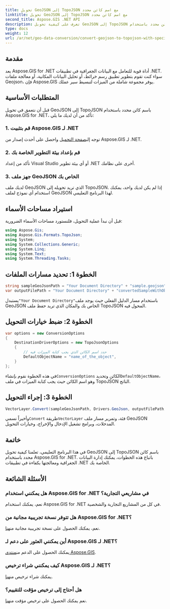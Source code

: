 ```yaml
---
title: تحويل GeoJSON إلى TopoJSON مع اسم كائن محدد
linktitle: تحويل GeoJSON إلى TopoJSON مع اسم كائن محدد
second_title: Aspose.GIS .NET API
description: تعرف على كيفية تحويل GeoJSON إلى TopoJSON باسم كائن محدد باستخدام Aspose.GIS for .NET. يوفر هذا البرنامج التعليمي دليلاً خطوة بخطوة لمعالجة البيانات الجغرافية بكفاءة.
type: docs
weight: 12
url: /ar/net/geo-data-conversion/convert-geojson-to-topojson-with-specific-object-name/
---
```

## مقدمة
يعد Aspose.GIS for .NET أداة قوية للتعامل مع البيانات الجغرافية في تطبيقات .NET. سواء كنت تقوم بتطوير تطبيق رسم خرائط، أو تحليل البيانات المكانية، أو معالجة ملفات Geojson، فإن Aspose.GIS يوفر مجموعة شاملة من الميزات لتبسيط سير عملك.
## المتطلبات الأساسية
قبل أن نتعمق في تحويل GeoJSON إلى TopoJSON باسم كائن محدد باستخدام Aspose.GIS for .NET، تأكد من أن لديك ما يلي:
### 1. قم بتثبيت Aspose.GIS لـ .NET
 توجه إلى[صفحة التحميل](https://releases.aspose.com/gis/net/) واحصل على أحدث إصدار من Aspose.GIS لـ .NET.
### 2. قم بإعداد بيئة التطوير الخاصة بك
تأكد من إعداد Visual Studio أو أي بيئة تطوير .NET أخرى على نظامك.
### 3. جهز ملف GeoJSON الخاص بك
لديك ملف GeoJSON الذي تريد تحويله إلى TopoJSON. إذا لم يكن لديك واحد، يمكنك استخدام أي نموذج لملف GeoJSON لهذا البرنامج التعليمي.

## استيراد مساحات الأسماء
قبل أن نبدأ عملية التحويل، فلنستورد مساحات الأسماء الضرورية:
```csharp
using Aspose.Gis;
using Aspose.Gis.Formats.TopoJson;
using System;
using System.Collections.Generic;
using System.Linq;
using System.Text;
using System.Threading.Tasks;
```

## الخطوة 1: تحديد مسارات الملفات
```csharp
string sampleGeoJsonPath = "Your Document Directory" + "sample.geojson";
var outputFilePath = "Your Document Directory" + "convertedSampleWithObjectName_out.topojson";
```
 يستبدل`"Your Document Directory"`باستخدام مسار الدليل الفعلي حيث يوجد ملف GeoJSON الخاص بك والمكان الذي تريد حفظ ملف TopoJSON المحول فيه.
## الخطوة 2: ضبط خيارات التحويل
```csharp
var options = new ConversionOptions
{
    DestinationDriverOptions = new TopoJsonOptions
    {
        // حدد اسم الكائن الذي يجب كتابة الميزات فيه
        DefaultObjectName = "name_of_the_object",
    }
};
```
 في هذه الخطوة نقوم بإنشاء`ConversionOptions` الكائن وتحديد`DefaultObjectName`، وهو اسم الكائن حيث يجب كتابة الميزات في ملف TopoJSON الناتج.
## الخطوة 3: إجراء التحويل
```csharp
VectorLayer.Convert(sampleGeoJsonPath, Drivers.GeoJson, outputFilePath, Drivers.TopoJson, options);
```
 وأخيراً نسمي`Convert` طريقة`VectorLayer` فئة، وتمرير مسار ملف GeoJSON المدخلات، وبرامج تشغيل الإدخال والإخراج، وخيارات التحويل.

## خاتمة
في هذا البرنامج التعليمي، تعلمنا كيفية تحويل GeoJSON إلى TopoJSON باسم كائن محدد باستخدام Aspose.GIS for .NET. باتباع هذه الخطوات، يمكنك إدارة البيانات الجغرافية ومعالجتها بكفاءة في تطبيقات .NET الخاصة بك.
## الأسئلة الشائعة
### هل يمكنني استخدام Aspose.GIS for .NET في مشاريعي التجارية؟
نعم، يمكنك استخدام Aspose.GIS for .NET في كل من المشاريع التجارية والشخصية.
### هل تتوفر نسخة تجريبية مجانية من Aspose.GIS for .NET؟
نعم، يمكنك الحصول على نسخة تجريبية مجانية من[هنا](https://releases.aspose.com/).
### أين يمكنني العثور على دعم لـ Aspose.GIS لـ .NET؟
 يمكنك الحصول على الدعم من[منتدى Aspose.GIS](https://forum.aspose.com/c/gis/33).
### كيف يمكنني شراء ترخيص Aspose.GIS لـ .NET؟
 يمكنك شراء ترخيص من[هنا](https://purchase.aspose.com/buy).
### هل أحتاج إلى ترخيص مؤقت للتقييم؟
 نعم يمكنك الحصول على ترخيص مؤقت من[هنا](https://purchase.aspose.com/temporary-license/).